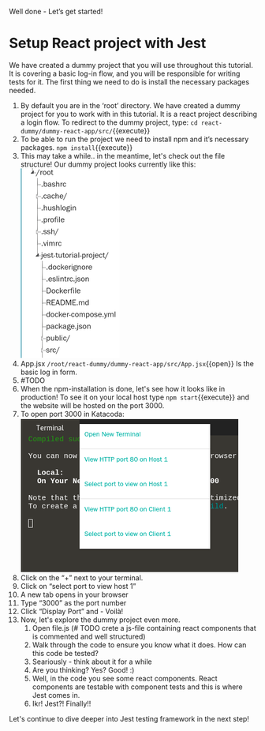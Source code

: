 Well done - Let’s get started!
# Setup React project with Jest
We have created a dummy project that you will use throughout this tutorial. It is covering a basic log-in flow, and you will be responsible for writing tests for it. The first thing we need to do is install the necessary packages needed.
1. By default you are in the ‘root’ directory. We have created a dummy project for you to work with in this tutorial. It is a react project describing a login flow. To redirect to the dummy project, type:
`cd react-dummy/dummy-react-app/src/`{{execute}}
4. To be able to run the project we need to install npm and it’s necessary packages.
`npm install`{{execute}}
5. This may take a while.. in the meantime, let's check out the file structure! Our dummy project looks currently like this: ![file structure](./assets/fileStructure.png)
  1. App.jsx `/root/react-dummy/dummy-react-app/src/App.jsx`{{open}} Is the basic log in form. 
  2. #TODO
6. When the npm-installation is done, let's see how it looks like in production! To see it on your local host type `npm start`{{execute}} and the website will be hosted on the port 3000.
7. To open port 3000 in Katacoda: ![open port](./assets/openPort.png)
 1. Click on the “+” next to your terminal.
 2. Click on “select port to view host 1”
 3. A new tab opens in your browser
 4. Type “3000” as the port number
 5. Click “Display Port” and - Voilà!
8. Now, let's explore the dummy project even more. 
    1. Open file.js (# TODO crete a js-file containing react components that is commented and well structured)
    2. Walk through the code to ensure you know what it does. How can this code be tested?
    3. Seariously - think about it for a while
    4. Are you thinking? Yes? Good! :)
    5. Well, in the code you see some react components. React components are testable with component tests and this is where Jest comes in. 
    6. Ikr! Jest?! Finally!! 

Let's continue to dive deeper into Jest testing framework in the next step! 







